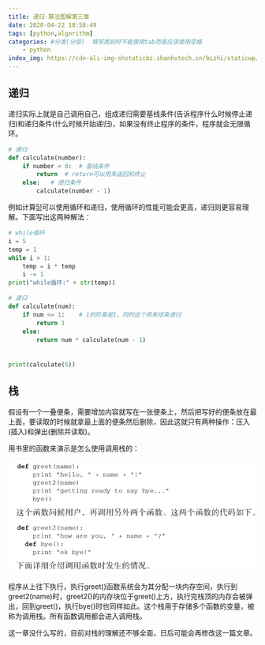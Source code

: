 ```yaml
---
title: 递归-算法图解第三章
date: 2020-04-22 18:58:49
tags: [python,algorithm]
categories: #分类(分层)  填写类别时不能使用tab而是应该使用空格
    - python
index_img: https://cdn-ali-img-shstaticbz.shanhutech.cn/bizhi/staticwp/202205/859d9630b70cb8b5b42385b44e5e8d2c--927640961.jpg
---
```



## 递归

递归实际上就是自己调用自己，组成递归需要基线条件(告诉程序什么时候停止递归)和递归条件(什么时候开始递归)，如果没有终止程序的条件，程序就会无限循环。

```python
# 递归
def calculate(number):
    if number < 0:	# 基线条件
        return	# return可以用来返回和终止
    else:	# 递归条件
        calculate(number - 1)	
```

例如计算[5!]([https://baike.baidu.com/item/%E9%98%B6%E4%B9%98/4437932?fr=aladdin](https://baike.baidu.com/item/阶乘/4437932?fr=aladdin))可以使用循环和递归，使用循环的性能可能会更高，递归则更容易理解。下面写出这两种解法：

```python
# while循环
i = 5
temp = 1
while i > 1:
    temp = i * temp
    i -= 1
print("while循环:" + str(temp))
```

```python
# 递归
def calculate(num):
    if num <= 1:    # 1的阶乘是1，同时这个用来结束递归
        return 1
    else:
        return num * calculate(num - 1)


print(calculate(5))
```



## 栈

假设有一个一叠便条，需要增加内容就写在一张便条上，然后把写好的便条放在最上面，要读取的时候就拿最上面的便条然后删除，因此这就只有两种操作：压入(插入)和弹出(删除并读取)。

用书里的函数来演示是怎么使用调用栈的：

![](/img/递归-算法图解第三章/2020-04-14-12-28-38.png)




程序从上往下执行，执行greet()函数系统会为其分配一块内存空间，执行到greet2(name)时，greet2()的内存块位于greet()上方，执行完栈顶的内存会被弹出，回到greet()，执行bye()时也同样如此。这个栈用于存储多个函数的变量，被称为调用栈。所有函数调用都会进入调用栈。

这一章没什么写的，目前对栈的理解还不够全面，日后可能会再修改这一篇文章。

